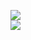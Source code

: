 [![](https://img.shields.io/badge/Made%20With-Github%20Spray-lightgrey.svg?style=for-the-badge&logo=github)](https://github.com/Annihil/github-spray#15264)  
[![](https://i.imgur.com/2DrTn0Z.gif)](https://github.com/Annihil/github-spray)